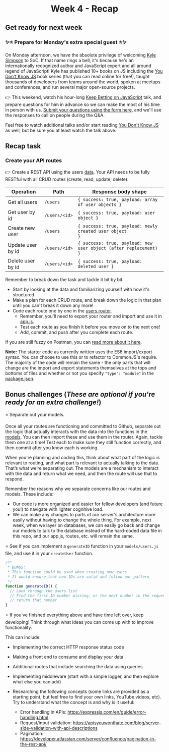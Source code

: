 <h1 align="center">
  Week 4 - Recap
</h1>

## Get ready for next week

### ✨⭐ Prepare for Monday's extra special guest ⭐✨

On Monday afternoon, we have the absolute privilege of welcoming [Kyle Simpson](https://me.getify.com/) to SoC. If that name rings a bell, it's because he's an internationally recognized author and JavaScript expert and all around legend of JavaScript! Kyle has published 10+ books on JS including the [You Don't Know JS](https://github.com/getify/You-Dont-Know-JS) book series (that you can read online for free!), taught thousands of developers from teams around the world, spoken at meetups and conferences, and run several major open-source projects.

👉 This weekend, watch his hour-long [Keep Betting on JavaScript](https://www.youtube.com/watch?v=51QNMy9MlZY) talk, and prepare questions for him in advance so we can make the most of his time in person with us. [Submit your questions using the form here](https://forms.gle/kfa3RmhWJDiMZ4Qp6), and we'll use the responses to call on people during the Q&A.

Feel free to watch additional talks and/or start reading [You Don't Know JS](https://github.com/getify/You-Dont-Know-JS) as well, but be sure you at least watch the talk above.

## Recap task

### Create your API routes

👉 Create a REST API using the users [data](libs/users.js). Your API needs to be fully RESTful with all CRUD routes (create, read, update, delete).

| Operation         | Path          | Response body shape                                                          |
| ----------------- | ------------- | ---------------------------------------------------------------------------- |
| Get all users     | `/users`      | <code>{ success: true, payload: array of user objects } </code>              |
| Get user by id    | `/users/<id>` | <code>{ success: true, payload: user object }</code>                         |
| Create new user   | `/users`      | <code>{ success: true, payload: newly created user object }</code>           |
| Update user by id | `/users/<id>` | <code>{ success: true, payload: new user object (after replacement) }</code> |
| Delete user by id | `/users/<id>` | <code>{ success: true, payload: deleted user } </code>                       |

Remember to break down the task and tackle it bit by bit.

- Start by looking at the data and familiarizing yourself with how it's structured.
- Make a plan for each CRUD route, and break down the logic in that plan until you can't break it down any more!
- Code each route one by one in the [users router](routes/users.js).
  - Remember, you'll need to export your router and import and use it in [app.js](app.js).
  - Test each route as you finish it before you move on to the next one!
  - Add, commit, and push after you complete each route.

If you are still fuzzy on Postman, you can [read more about it here](https://learning.postman.com/docs/getting-started/introduction/).

**Note:** The starter code as currently written uses the ES6 import/export syntax. You can choose to use this or to refactor to CommonJS's require. The majority of the code will remain the same - the only parts that will change are the import and export statements themselves at the tops and bottoms of files and whether or not you specify `"type": "module"` in the [package.json](package.json).

## Bonus challenges (_These are optional if you're ready for an extra challenge!_)

⭐ Separate out your models.

Once all your routes are functioning and committed to Github, separate out the logic that actually interacts with the data into the functions in the [models](models/users.js). You can then import these and use them in the router. Again, tackle them one at a time! Test each to make sure they still function correctly, and then commit after you know each is working.

When you're planning and coding this, think about what part of the logic is relevant to routing, and what part is relevant to actually talking to the data. That’s what we’re separating out. The models are a mechanism to interact with the data and return what we need, and then the route will use that to respond.

Remember the reasons why we separate concerns like our routes and models. These include:

- Our code is more organized and easier for fellow developers (and future you!) to navigate with lighter cognitive load.
- We can make any changes to parts of our server's architecture more easily without having to change the whole thing. For example, next week, when we layer on databases, we can easily go back and change our models to talk to the database instead of the hard-coded data file in this repo, and our app.js, routes, etc. will remain the same.

⭐ See if you can implement a `generateID` function in your `models/users.js` file, and use it in your `createUser` function.

```js
/**
 * BONUS:
 * This function could be used when creating new users
 * It would ensure that new IDs are valid and follow our pattern
 */
function generateID() {
  // Look through the users list
  // Find the first ID number missing, or the next number in the sequence
  // return that number
}
```

⭐ If you've finished everything above and have time left over, keep developing! Think through what ideas you can come up with to improve functionality.

This can include:

- Implementing the correct HTTP response status code
- Making a front end to consume and display your data
- Additional routes that include searching the data using queries
- Implementing middleware (start with a simple logger, and then explore what else you can add)
- Researching the following concepts (some links are provided as a starting point, but feel free to find your own links, YouTube videos, etc). Try to understand what the concept is and why is it useful:

  - Error handling in APIs:
    https://expressjs.com/en/guide/error-handling.html
  - Request/input validation: https://apisyouwonthate.com/blog/server-side-validation-with-api-descriptions
  - Pagination: https://developer.atlassian.com/server/confluence/pagination-in-the-rest-api/
